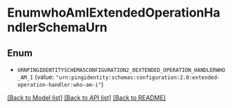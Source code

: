 # EnumwhoAmIExtendedOperationHandlerSchemaUrn

## Enum


* `URNPINGIDENTITYSCHEMASCONFIGURATION2_0EXTENDED_OPERATION_HANDLERWHO_AM_I` (value: `"urn:pingidentity:schemas:configuration:2.0:extended-operation-handler:who-am-i"`)


[[Back to Model list]](../README.md#documentation-for-models) [[Back to API list]](../README.md#documentation-for-api-endpoints) [[Back to README]](../README.md)



